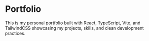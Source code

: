 # Portfolio

This is my personal portfolio built with React, TypeScript, Vite, and TailwindCSS showcasing my projects, skills, and clean development practices.
